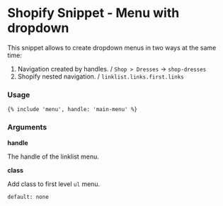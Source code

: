 # Shopify Snippet - Menu with dropdown

This snippet allows to create dropdown menus in two ways at the same time:
1. Navigation created by handles. / `Shop > Dresses` -> `shop-dresses`
2. Shopify nested navigation. / `linklist.links.first.links `

### Usage

```liquid
{% include 'menu', handle: 'main-menu' %}
```

### Arguments

**handle**

The handle of the linklist menu.

**class**

Add class to first level `ul` menu.

```
default: none
```
